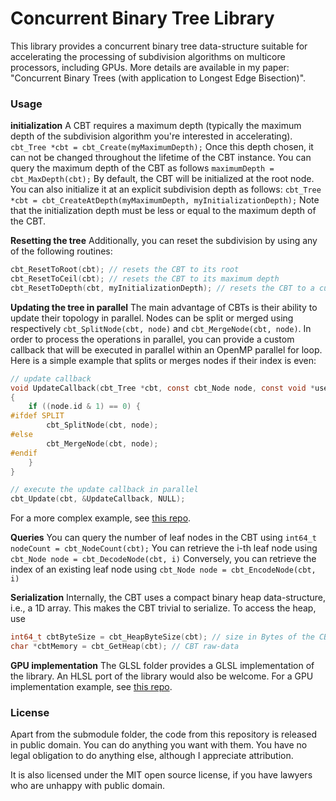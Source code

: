 # Concurrent Binary Tree Library

This library provides a concurrent binary tree data-structure suitable for accelerating the processing of subdivision algorithms on multicore processors, including GPUs. More details are available in my paper: "Concurrent Binary Trees (with application to Longest Edge Bisection)".

### Usage

**initialization**
A CBT requires a maximum depth (typically the maximum depth of the subdivision algorithm you're interested in accelerating). 
`cbt_Tree *cbt = cbt_Create(myMaximumDepth);`
Once this depth chosen, it can not be changed throughout the lifetime of the CBT instance. You can query the maximum depth of the CBT as follows
`maximumDepth = cbt_MaxDepth(cbt);`
By default, the CBT will be initialized at the root node. You can also initialize it at an explicit subdivision depth as follows:
`cbt_Tree *cbt = cbt_CreateAtDepth(myMaximumDepth, myInitializationDepth);`
Note that the initialization depth must be less or equal to the maximum depth of the CBT.

**Resetting the tree**
Additionally, you can reset the subdivision by using any of the following routines:
```c
cbt_ResetToRoot(cbt); // resets the CBT to its root
cbt_ResetToCeil(cbt); // resets the CBT to its maximum depth
cbt_ResetToDepth(cbt, myInitializationDepth); // resets the CBT to a custom depth
```

**Updating the tree in parallel**
The main advantage of CBTs is their ability to update their topology in parallel. Nodes can be split or merged using respectively `cbt_SplitNode(cbt, node)` and `cbt_MergeNode(cbt, node)`. In order to process the operations in parallel, you can provide a custom callback that will be executed in parallel within an OpenMP parallel for loop. Here is a simple example that splits or merges nodes if their index is even:
```c
// update callback
void UpdateCallback(cbt_Tree *cbt, const cbt_Node node, const void *userData)
{
    if ((node.id & 1) == 0) {
#ifdef SPLIT
        cbt_SplitNode(cbt, node);
#else
        cbt_MergeNode(cbt, node);
#endif        
    }
}

// execute the update callback in parallel
cbt_Update(cbt, &UpdateCallback, NULL);
```
For a more complex example, see [this repo](https://github.com/jdupuy/LongestEdgeBisection2D).

**Queries**
You can query the number of leaf nodes in the CBT using 
`int64_t nodeCount = cbt_NodeCount(cbt);`
You can retrieve the i-th leaf node using 
`cbt_Node node = cbt_DecodeNode(cbt, i)`
Conversely, you can retrieve the index of an existing leaf node using
`cbt_Node node = cbt_EncodeNode(cbt, i)`


**Serialization**
Internally, the CBT uses a compact binary heap data-structure, i.e., a 1D array. This makes the CBT trivial to serialize. To access the heap, use 
```c
int64_t cbtByteSize = cbt_HeapByteSize(cbt); // size in Bytes of the CBT
char *cbtMemory = cbt_GetHeap(cbt); // CBT raw-data
```
 

**GPU implementation**
The GLSL folder provides a GLSL implementation of the library. An HLSL port of the library would also be welcome.
For a GPU implementation example, see [this repo](https://github.com/jdupuy/LongestEdgeBisection2D).


### License

Apart from the submodule folder, the code from this repository is released in public domain. You can do anything you want with them. You have no legal obligation to do anything else, although I appreciate attribution.

It is also licensed under the MIT open source license, if you have lawyers who are unhappy with public domain.

